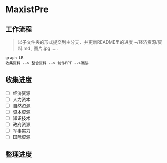 # MaxistPre

## 工作流程

>以子文件夹的形式提交到主分支，并更新README里的进度
>~/经济资源/资料.md , 图片.jpg .....

~~~mermaid
graph LR
收集资料 --> 整合资料 --> 制作PPT -->演讲
~~~

## 收集进度

- [ ] 经济资源
- [ ] 人力资本
- [ ] 自然资源
- [ ] 资本资源
- [ ] 知识技术
- [ ] 政府资源
- [ ] 军事实力
- [ ] 国际资源

## 整理进度
